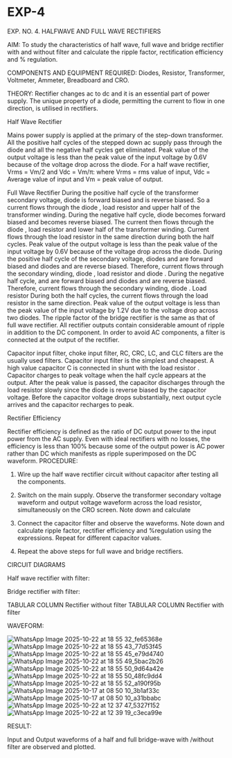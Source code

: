 # EXP-4
EXP. NO. 4. 		HALFWAVE  AND FULL WAVE  RECTIFIERS

AIM: To study the characteristics of half wave, full wave and bridge rectifier with and without filter and calculate the ripple factor, rectification efficiency and % regulation.

COMPONENTS  AND  EQUIPMENT  REQUIRED:  Diodes,  Resistor,  Transformer,  Voltmeter, Ammeter, Breadboard and CRO.

THEORY: Rectifier changes ac to dc and it is an essential part of power supply. The unique property of a diode, permitting the current to flow in one direction, is utilised in rectifiers.

Half Wave Rectifier


Mains power supply is applied at the primary of the step-down transformer. All the positive half cycles of the stepped down ac supply pass through the diode and all the negative half cycles get eliminated. Peak value of the output voltage is less than the peak value of the input voltage by 0.6V because of the voltage drop across the diode.
For a half wave rectifier, Vrms = Vm/2 and Vdc = Vm/π: where Vrms = rms value of input, Vdc = Average value of input and Vm = peak value of output.


Full Wave Rectifier
During the positive half cycle of the transformer secondary voltage, diode     is forward biased and      is reverse biased. So a current flows through the diode     , load resistor      and upper half of the transformer  winding.  During  the  negative  half  cycle,  diode       becomes  forward  biased  and becomes reverse biased. The current then flows through the diode     , load resistor      and lower half of the transformer winding. Current flows through the load resistor in the same direction during both the half cycles. Peak value of the output voltage is less than the peak value of the input voltage by 0.6V
because of the voltage drop across the diode.
During the positive half cycle of the secondary voltage, diodes      and      are forward biased and diodes and      are reverse biased. Therefore, current flows through the secondary winding, diode     , load resistor
and diode     . During the negative half cycle,      and      are forward biased and diodes      and      are reverse biased. Therefore, current flows through the secondary winding, diode     . Load resistor       During both the half cycles, the current flows through the load resistor in the same direction. Peak value of the output voltage is less than the peak value of the input voltage by 1.2V due to the voltage drop across two diodes. The ripple factor of the bridge rectifier is the same as that of full wave rectifier.
All rectifier outputs contain considerable amount of ripple in addition to the DC component. In order to avoid AC components, a filter is connected at the output of the rectifier.

Capacitor input filter, choke input filter, RC, CRC, LC, and CLC filters are the usually used filters. Capacitor input filter is the simplest and cheapest. A high value capacitor C is connected in shunt with the load resistor     . Capacitor charges to peak voltage      when the half cycle appears at the output. After the peak value is passed, the capacitor discharges through the load resistor slowly since the diode is reverse biased by the capacitor voltage. Before the capacitor voltage drops substantially, next output cycle arrives and the capacitor recharges to peak.

Rectifier Efficiency

Rectifier efficiency is defined as the ratio of DC output power to the input power from the AC supply. Even with ideal rectifiers with no losses, the efficiency is less than 100% because some of the output power is AC power rather than DC which manifests as ripple superimposed on the DC waveform.
PROCEDURE:

1.   Wire up the half wave rectifier circuit without capacitor after testing all the components.

2.   Switch on the main supply. Observe the transformer secondary voltage waveform and output voltage waveform across the load resistor, simultaneously on the CRO screen. Note down       and calculate
3.   Connect the capacitor filter and observe the waveforms. Note down and calculate ripple factor, rectifier efficiency and %regulation using the expressions. Repeat for different capacitor values.
4.   Repeat the above steps for full wave and bridge rectifiers.

CIRCUIT DIAGRAMS

Half wave rectifier with filter:

Bridge rectifier with filter:

TABULAR COLUMN
Rectifier without filter
TABULAR COLUMN
Rectifier with filter

WAVEFORM:

![WhatsApp Image 2025-10-22 at 18 55 32_fe65368e](https://github.com/user-attachments/assets/c8bfcc66-eb10-4126-a583-7d7aeb929494)
![WhatsApp Image 2025-10-22 at 18 55 43_77d53f45](https://github.com/user-attachments/assets/63c02a44-0699-4cff-aceb-ce71f3debacd)
![WhatsApp Image 2025-10-22 at 18 55 45_e79d4740](https://github.com/user-attachments/assets/49665dbb-9cb6-4822-815c-58df08c01a4a)
![WhatsApp Image 2025-10-22 at 18 55 49_5bac2b26](https://github.com/user-attachments/assets/84fe7533-2288-4cb0-866f-a13e4ee8378d)
![WhatsApp Image 2025-10-22 at 18 55 50_9d64a42e](https://github.com/user-attachments/assets/4c9ab04a-b159-4dc3-a027-cd87f2345319)
![WhatsApp Image 2025-10-22 at 18 55 50_48fc9dd4](https://github.com/user-attachments/assets/50932dd5-d795-4b10-82ea-eda5535bd017)
![WhatsApp Image 2025-10-22 at 18 55 52_a190f95b](https://github.com/user-attachments/assets/08e11bc5-bf95-4d59-b1f9-28dd9e1684da)
![WhatsApp Image 2025-10-17 at 08 50 10_3b1af33c](https://github.com/user-attachments/assets/f9d53c04-55c2-473e-950e-6066142498f5)
![WhatsApp Image 2025-10-17 at 08 50 10_a31bbabc](https://github.com/user-attachments/assets/8905a198-edce-4c8b-b1f9-dd35307fc453)
![WhatsApp Image 2025-10-22 at 12 37 47_5327f152](https://github.com/user-attachments/assets/da7e12f3-a713-4ea8-adcf-e933d5072f86)
![WhatsApp Image 2025-10-22 at 12 39 19_c3eca99e](https://github.com/user-attachments/assets/d245f93e-1f12-40e0-9fb0-34f82a923ac0)





RESULT:

Input and Output waveforms of a half and full bridge-wave with /without filter are observed and plotted.

